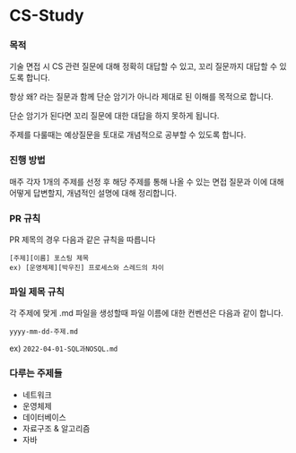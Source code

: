 # CS-Study

### 목적

기술 면접 시 CS 관련 질문에 대해 정확히 대답할 수 있고, 꼬리 질문까지 대답할 수 있도록 합니다.

항상 왜? 라는 질문과 함께 단순 암기가 아니라 제대로 된 이해를 목적으로 합니다.

단순 암기가 된다면 꼬리 질문에 대한 대답을 하지 못하게 됩니다.

주제를 다룰때는 예상질문을 토대로 개념적으로 공부할 수 있도록 합니다.

### 진행 방법

매주 각자 1개의 주제를 선정 후 해당 주제를 통해 나올 수 있는 면접 질문과 이에 대해 어떻게 답변할지, 개념적인 설명에 대해 정리합니다.

### PR 규칙
PR 제목의 경우 다음과 같은 규칙을 따릅니다
```
[주제][이름] 포스팅 제목
ex) [운영체제][박우진] 프로세스와 스레드의 차이
```

### 파일 제목 규칙
각 주제에 맞게 .md 파일을 생성할때 파일 이름에 대한 컨벤션은 다음과 같이 합니다.

`yyyy-mm-dd-주제.md`

ex) `2022-04-01-SQL과NOSQL.md`

### 다루는 주제들
* 네트워크
* 운영체제
* 데이터베이스
* 자료구조 & 알고리즘
* 자바